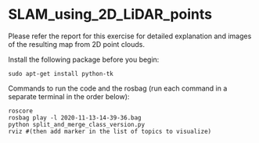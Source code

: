 # SLAM_using_2D_LiDAR_points

Please refer the report for this exercise for detailed explanation and images of the resulting map from 2D point clouds. 

Install the following package before you begin:
```
sudo apt-get install python-tk
```
Commands to run the code and the rosbag (run each command in a separate terminal in the order below): 
```
roscore
rosbag play -l 2020-11-13-14-39-36.bag
python split_and_merge_class_version.py
rviz #(then add marker in the list of topics to visualize)
```


<!--  ![alt text](./qn2_plot_rviz_parameters_cropped.png?raw=true "Parameters") -->

